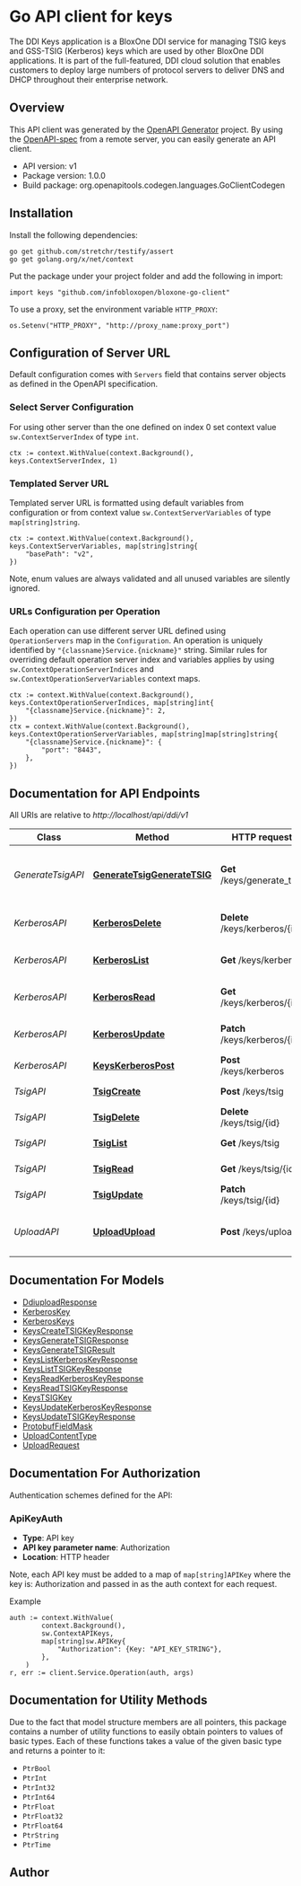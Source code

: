 # Go API client for keys

The DDI Keys application is a BloxOne DDI service for managing TSIG keys and GSS-TSIG (Kerberos) keys which are used by other BloxOne DDI applications. It is part of the full-featured, DDI cloud solution that enables customers to deploy large numbers of protocol servers to deliver DNS and DHCP throughout their enterprise network. 



## Overview
This API client was generated by the [OpenAPI Generator](https://openapi-generator.tech) project.  By using the [OpenAPI-spec](https://www.openapis.org/) from a remote server, you can easily generate an API client.

- API version: v1
- Package version: 1.0.0
- Build package: org.openapitools.codegen.languages.GoClientCodegen

## Installation

Install the following dependencies:

```shell
go get github.com/stretchr/testify/assert
go get golang.org/x/net/context
```

Put the package under your project folder and add the following in import:

```golang
import keys "github.com/infobloxopen/bloxone-go-client"
```

To use a proxy, set the environment variable `HTTP_PROXY`:

```golang
os.Setenv("HTTP_PROXY", "http://proxy_name:proxy_port")
```

## Configuration of Server URL

Default configuration comes with `Servers` field that contains server objects as defined in the OpenAPI specification.

### Select Server Configuration

For using other server than the one defined on index 0 set context value `sw.ContextServerIndex` of type `int`.

```golang
ctx := context.WithValue(context.Background(), keys.ContextServerIndex, 1)
```

### Templated Server URL

Templated server URL is formatted using default variables from configuration or from context value `sw.ContextServerVariables` of type `map[string]string`.

```golang
ctx := context.WithValue(context.Background(), keys.ContextServerVariables, map[string]string{
	"basePath": "v2",
})
```

Note, enum values are always validated and all unused variables are silently ignored.

### URLs Configuration per Operation

Each operation can use different server URL defined using `OperationServers` map in the `Configuration`.
An operation is uniquely identified by `"{classname}Service.{nickname}"` string.
Similar rules for overriding default operation server index and variables applies by using `sw.ContextOperationServerIndices` and `sw.ContextOperationServerVariables` context maps.

```golang
ctx := context.WithValue(context.Background(), keys.ContextOperationServerIndices, map[string]int{
	"{classname}Service.{nickname}": 2,
})
ctx = context.WithValue(context.Background(), keys.ContextOperationServerVariables, map[string]map[string]string{
	"{classname}Service.{nickname}": {
		"port": "8443",
	},
})
```

## Documentation for API Endpoints

All URIs are relative to *http://localhost/api/ddi/v1*

Class | Method | HTTP request | Description
------------ | ------------- | ------------- | -------------
*GenerateTsigAPI* | [**GenerateTsigGenerateTSIG**](docs/GenerateTsigAPI.md#generatetsiggeneratetsig) | **Get** /keys/generate_tsig | Generate TSIG key with a random secret.
*KerberosAPI* | [**KerberosDelete**](docs/KerberosAPI.md#kerberosdelete) | **Delete** /keys/kerberos/{id} | Delete the Kerberos key.
*KerberosAPI* | [**KerberosList**](docs/KerberosAPI.md#kerberoslist) | **Get** /keys/kerberos | Retrieve Kerberos keys.
*KerberosAPI* | [**KerberosRead**](docs/KerberosAPI.md#kerberosread) | **Get** /keys/kerberos/{id} | Retrieve the Kerberos key.
*KerberosAPI* | [**KerberosUpdate**](docs/KerberosAPI.md#kerberosupdate) | **Patch** /keys/kerberos/{id} | Update the Kerberos key.
*KerberosAPI* | [**KeysKerberosPost**](docs/KerberosAPI.md#keyskerberospost) | **Post** /keys/kerberos | 
*TsigAPI* | [**TsigCreate**](docs/TsigAPI.md#tsigcreate) | **Post** /keys/tsig | Create the TSIG key.
*TsigAPI* | [**TsigDelete**](docs/TsigAPI.md#tsigdelete) | **Delete** /keys/tsig/{id} | Delete the TSIG key.
*TsigAPI* | [**TsigList**](docs/TsigAPI.md#tsiglist) | **Get** /keys/tsig | Retrieve TSIG keys.
*TsigAPI* | [**TsigRead**](docs/TsigAPI.md#tsigread) | **Get** /keys/tsig/{id} | Retrieve the TSIG key.
*TsigAPI* | [**TsigUpdate**](docs/TsigAPI.md#tsigupdate) | **Patch** /keys/tsig/{id} | Update the TSIG key.
*UploadAPI* | [**UploadUpload**](docs/UploadAPI.md#uploadupload) | **Post** /keys/upload | Upload content to the keys service.


## Documentation For Models

 - [DdiuploadResponse](docs/DdiuploadResponse.md)
 - [KerberosKey](docs/KerberosKey.md)
 - [KerberosKeys](docs/KerberosKeys.md)
 - [KeysCreateTSIGKeyResponse](docs/KeysCreateTSIGKeyResponse.md)
 - [KeysGenerateTSIGResponse](docs/KeysGenerateTSIGResponse.md)
 - [KeysGenerateTSIGResult](docs/KeysGenerateTSIGResult.md)
 - [KeysListKerberosKeyResponse](docs/KeysListKerberosKeyResponse.md)
 - [KeysListTSIGKeyResponse](docs/KeysListTSIGKeyResponse.md)
 - [KeysReadKerberosKeyResponse](docs/KeysReadKerberosKeyResponse.md)
 - [KeysReadTSIGKeyResponse](docs/KeysReadTSIGKeyResponse.md)
 - [KeysTSIGKey](docs/KeysTSIGKey.md)
 - [KeysUpdateKerberosKeyResponse](docs/KeysUpdateKerberosKeyResponse.md)
 - [KeysUpdateTSIGKeyResponse](docs/KeysUpdateTSIGKeyResponse.md)
 - [ProtobufFieldMask](docs/ProtobufFieldMask.md)
 - [UploadContentType](docs/UploadContentType.md)
 - [UploadRequest](docs/UploadRequest.md)


## Documentation For Authorization


Authentication schemes defined for the API:
### ApiKeyAuth

- **Type**: API key
- **API key parameter name**: Authorization
- **Location**: HTTP header

Note, each API key must be added to a map of `map[string]APIKey` where the key is: Authorization and passed in as the auth context for each request.

Example

```golang
auth := context.WithValue(
		context.Background(),
		sw.ContextAPIKeys,
		map[string]sw.APIKey{
			"Authorization": {Key: "API_KEY_STRING"},
		},
	)
r, err := client.Service.Operation(auth, args)
```


## Documentation for Utility Methods

Due to the fact that model structure members are all pointers, this package contains
a number of utility functions to easily obtain pointers to values of basic types.
Each of these functions takes a value of the given basic type and returns a pointer to it:

* `PtrBool`
* `PtrInt`
* `PtrInt32`
* `PtrInt64`
* `PtrFloat`
* `PtrFloat32`
* `PtrFloat64`
* `PtrString`
* `PtrTime`

## Author



